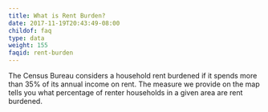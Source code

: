 ```yaml
---
title: What is Rent Burden?
date: 2017-11-19T20:43:49-08:00
childof: faq
type: data
weight: 155
faqid: rent-burden
---
```

The Census Bureau considers a household rent burdened if it spends more than 35% of its annual income on rent. The measure we provide on the map tells you what percentage of renter households in a given area are rent burdened.